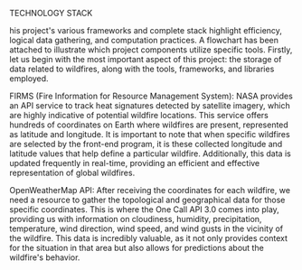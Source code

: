 TECHNOLOGY STACK

his project's various frameworks and complete stack highlight efficiency, logical data gathering, and computation practices. A flowchart has been attached to illustrate which project components utilize specific tools. Firstly, let us begin with the most important aspect of this project: the storage of data related to wildfires, along with the tools, frameworks, and libraries employed.

FIRMS (Fire Information for Resource Management System): NASA provides an API service to track heat signatures detected by satellite imagery, which are highly indicative of potential wildfire locations. This service offers hundreds of coordinates on Earth where wildfires are present, represented as latitude and longitude. It is important to note that when specific wildfires are selected by the front-end program, it is these collected longitude and latitude values that help define a particular wildfire. Additionally, this data is updated frequently in real-time, providing an efficient and effective representation of global wildfires.

OpenWeatherMap API: After receiving the coordinates for each wildfire, we need a resource to gather the topological and geographical data for those specific coordinates. This is where the One Call API 3.0 comes into play, providing us with information on cloudiness, humidity, precipitation, temperature, wind direction, wind speed, and wind gusts in the vicinity of the wildfire. This data is incredibly valuable, as it not only provides context for the situation in that area but also allows for predictions about the wildfire's behavior.



